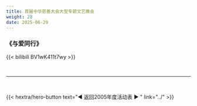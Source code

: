 ```yaml
---
title: 首届中华慈善大会大型专题文艺晚会
weight: 28
date: 2025-06-29
---
```


### 《与爱同行》


{{< bilibili BV1wK411t7wy >}}

<br>
<hr>
<br>


{{< hextra/hero-button text="◀ 返回2005年度活动表 ▶ " link="../" >}}